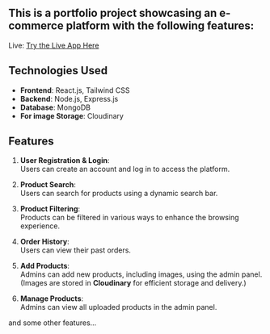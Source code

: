 ## This is a portfolio project showcasing an e-commerce platform with the following features:

Live: [Try the Live App Here](https://stark-ecommerce-front.vercel.app/)

## Technologies Used
- **Frontend**: React.js, Tailwind CSS  
- **Backend**: Node.js, Express.js  
- **Database**: MongoDB  
- **For image Storage**: Cloudinary  

## Features

1. **User Registration & Login**:  
   Users can create an account and log in to access the platform.  

2. **Product Search**:  
   Users can search for products using a dynamic search bar.  

3. **Product Filtering**:  
   Products can be filtered in various ways to enhance the browsing experience.  

4. **Order History**:  
   Users can view their past orders.

5. **Add Products**:  
   Admins can add new products, including images, using the admin panel.  
   (Images are stored in **Cloudinary** for efficient storage and delivery.)  

6. **Manage Products**:  
   Admins can view all uploaded products in the admin panel.

and some other features...
